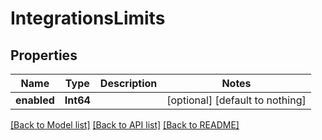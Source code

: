 # IntegrationsLimits


## Properties
Name | Type | Description | Notes
------------ | ------------- | ------------- | -------------
**enabled** | **Int64** |  | [optional] [default to nothing]


[[Back to Model list]](../README.md#models) [[Back to API list]](../README.md#api-endpoints) [[Back to README]](../README.md)


